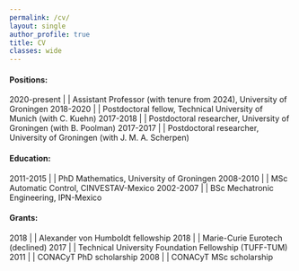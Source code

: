 ```yaml
---
permalink: /cv/
layout: single
author_profile: true
title: CV
classes: wide
---
```


#### Positions:

2020-present  | | Assistant Professor (with tenure from 2024), University of Groningen
2018-2020     | | Postdoctoral fellow, Technical University of Munich (with C. Kuehn)
2017-2018     | | Postdoctoral researcher, University of Groningen (with B. Poolman)
2017-2017     | | Postdoctoral researcher, University of Groningen (with J. M. A. Scherpen)

#### Education:

2011-2015 | | PhD Mathematics, University of Groningen
2008-2010 | | MSc Automatic Control, CINVESTAV-Mexico
2002-2007 | | BSc Mechatronic Engineering, IPN-Mexico

#### Grants:

2018 | | Alexander von Humboldt fellowship
2018 | | Marie-Curie Eurotech (declined)
2017 | | Technical University Foundation Fellowship (TUFF-TUM)
2011 | | CONACyT PhD scholarship
2008 | | CONACyT MSc scholarship


